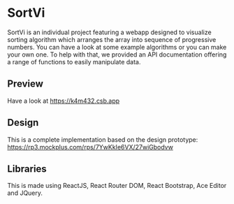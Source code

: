 # SortVi

SortVi is an individual project featuring a webapp designed to visualize sorting algorithm which arranges the array into sequence of progressive numbers.
You can have a look at some example algorithms or you can make your own one. To help with that, we provided an API documentation offering a range of functions to easily manipulate data.

## Preview

Have a look at https://k4m432.csb.app

## Design

This is a complete implementation based on the design prototype: https://rp3.mockplus.com/rps/7YwKkIe6VX/27wiGbodvw

## Libraries

This is made using ReactJS, React Router DOM, React Bootstrap, Ace Editor and JQuery.
